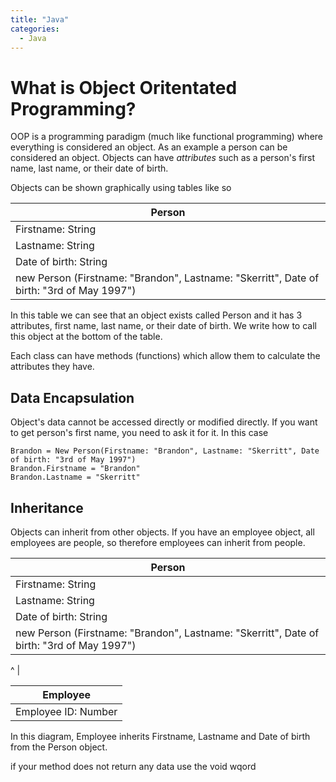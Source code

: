 ```yaml
---
title: "Java"
categories:
  - Java
---
```


# What is Object Oritentated Programming?
OOP is a programming paradigm (much like functional programming) where everything is considered an object. As an example a person can be considered an object. Objects can have _attributes_ such as a person's first name, last name, or their date of birth.

Objects can be shown graphically using tables like so

Person |
| --- |
| Firstname: String | 
| Lastname: String |
| Date of birth: String |
| new Person (Firstname: "Brandon", Lastname: "Skerritt", Date of birth: "3rd of May 1997")|

In this table we can see that an object exists called Person and it has 3 attributes, first name, last name, or their date of birth.
We write how to call this object at the bottom of the table.

Each class can have methods (functions) which allow them to calculate the attributes they have.

## Data Encapsulation

Object's data cannot be accessed directly or modified directly. If you want to get person's first name, you need to ask it for it. In this case

```
Brandon = New Person(Firstname: "Brandon", Lastname: "Skerritt", Date of birth: "3rd of May 1997")
Brandon.Firstname = "Brandon"
Brandon.Lastname = "Skerritt"
```

## Inheritance

Objects can inherit from other objects. If you have an employee object, all employees are people, so therefore employees can inherit from people.

Person |
| --- |
| Firstname: String | 
| Lastname: String |
| Date of birth: String |
| new Person (Firstname: "Brandon", Lastname: "Skerritt", Date of birth: "3rd of May 1997")|

^
|

Employee |
| --- | 
| Employee ID: Number | 

In this diagram, Employee inherits Firstname, Lastname and Date of birth from the Person object.


if your method does not return any data use the void wqord